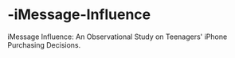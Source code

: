 # -iMessage-Influence
 iMessage Influence: An Observational Study on Teenagers' iPhone Purchasing Decisions.
